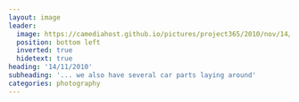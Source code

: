 ```yaml
---
layout: image
leader:
  image: https://camediahost.github.io/pictures/project365/2010/nov/14/141110.jpg
  position: bottom left
  inverted: true
  hidetext: true
heading: '14/11/2010'
subheading: '... we also have several car parts laying around'
categories: photography
---
```

